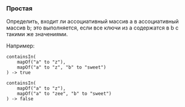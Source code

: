 ### Простая

Определить, входит ли ассоциативный массив a в ассоциативный массив b;
это выполняется, если все ключи из a содержатся в b с такими же значениями.

Например:

    containsIn(
        mapOf("a" to "z"),
        mapOf("a" to "z", "b" to "sweet")
    ) -> true
    
    containsIn(
        mapOf("a" to "z"),
        mapOf("a" to "zee", "b" to "sweet")
    ) -> false